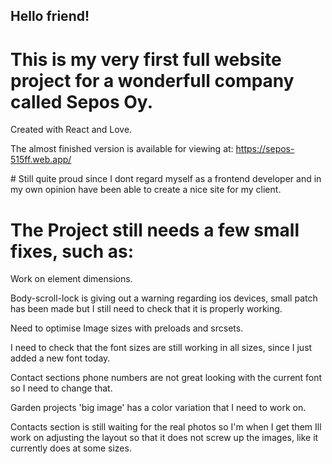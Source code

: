 ## Hello friend!

# This is my very first full website project for a wonderfull company called Sepos Oy.
Created with React and Love.

The almost finished version is available for viewing at: https://sepos-515ff.web.app/


# Still quite proud since I dont regard myself as a frontend developer and in my own opinion have been able to create a nice site for my client.

# The Project still needs a few small fixes, such as:

Work on element dimensions.

Body-scroll-lock is giving out a warning regarding ios devices, small patch has been made but I still need to check that it is properly working.

Need to optimise Image sizes with preloads and srcsets.

I need to check that the font sizes are still working in all sizes, since I just added a new font today.

Contact sections phone numbers are not great looking with the current font so I need to change that.

Garden projects 'big image' has a color variation that I need to work on.

Contacts section is still waiting for the real photos so I'm when I get them Ill work on adjusting the layout so that it does not screw up the images, like it currently does at some sizes.
